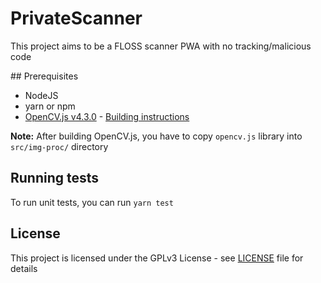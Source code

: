 # PrivateScanner

This project aims to be a FLOSS scanner PWA with no tracking/malicious code

## Prerequisites

- NodeJS
- yarn or npm
- [OpenCV.js v4.3.0](https://opencv.org/) - [Building instructions](https://docs.opencv.org/4.3.0/d4/da1/tutorial_js_setup.html)

**Note:** After building OpenCV.js, you have to copy `opencv.js` library into `src/img-proc/` directory

## Running tests

To run unit tests, you can run `yarn test`

## License

This project is licensed under the GPLv3 License - see [LICENSE](LICENSE) file for details
